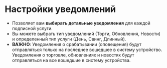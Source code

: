 # **Настройки уведомлений**

- Позволяет вам **выбирать детальные уведомления** для каждой подписной услуги. 
- Вы можете выбрать тип уведомлений (Торги, Обновления, Новости) и определенный тип услуги (День, Свинг, Длинный).
- **ВАЖНО**: Уведомления о срабатывании (оповещения) будут отправляться только на последнее вошедшее в систему устройство. Уведомления о торговле, обновлениях и новостях будут отправляться на все вошедшие в систему устройства. 

